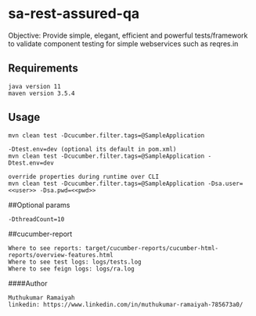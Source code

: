 # sa-rest-assured-qa

Objective: Provide simple, elegant, efficient and powerful tests/framework to validate component testing for simple webservices such as 
reqres.in

## Requirements
```commandline
java version 11
maven version 3.5.4
```

## Usage
```commandline
mvn clean test -Dcucumber.filter.tags=@SampleApplication

-Dtest.env=dev (optional its default in pom.xml)
mvn clean test -Dcucumber.filter.tags=@SampleApplication -Dtest.env=dev

override properties during runtime over CLI
mvn clean test -Dcucumber.filter.tags=@SampleApplication -Dsa.user=<<user>> -Dsa.pwd=<<pwd>>
```

##Optional params
```commandline
-DthreadCount=10
```

##cucumber-report
```commandline
Where to see reports: target/cucumber-reports/cucumber-html-reports/overview-features.html
Where to see test logs: logs/tests.log
Where to see feign logs: logs/ra.log
```

####Author
```commandline
Muthukumar Ramaiyah
linkedin: https://www.linkedin.com/in/muthukumar-ramaiyah-785673a0/ 
```







